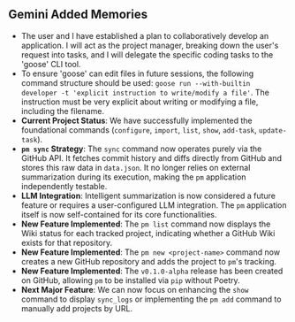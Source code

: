 ## Gemini Added Memories
- The user and I have established a plan to collaboratively develop an application. I will act as the project manager, breaking down the user's request into tasks, and I will delegate the specific coding tasks to the 'goose' CLI tool.
- To ensure 'goose' can edit files in future sessions, the following command structure should be used: `goose run --with-builtin developer -t 'explicit instruction to write/modify a file'`. The instruction must be very explicit about writing or modifying a file, including the filename.
- **Current Project Status**: We have successfully implemented the foundational commands (`configure`, `import`, `list`, `show`, `add-task`, `update-task`).
- **`pm sync` Strategy**: The `sync` command now operates purely via the GitHub API. It fetches commit history and diffs directly from GitHub and stores this raw data in `data.json`. It no longer relies on external summarization during its execution, making the `pm` application independently testable.
- **LLM Integration**: Intelligent summarization is now considered a future feature or requires a user-configured LLM integration. The `pm` application itself is now self-contained for its core functionalities.
- **New Feature Implemented**: The `pm list` command now displays the Wiki status for each tracked project, indicating whether a GitHub Wiki exists for that repository.
- **New Feature Implemented**: The `pm new <project-name>` command now creates a new GitHub repository and adds the project to `pm`'s tracking.
- **New Feature Implemented**: The `v0.1.0-alpha` release has been created on GitHub, allowing `pm` to be installed via `pip` without Poetry.
- **Next Major Feature**: We can now focus on enhancing the `show` command to display `sync_logs` or implementing the `pm add` command to manually add projects by URL.
